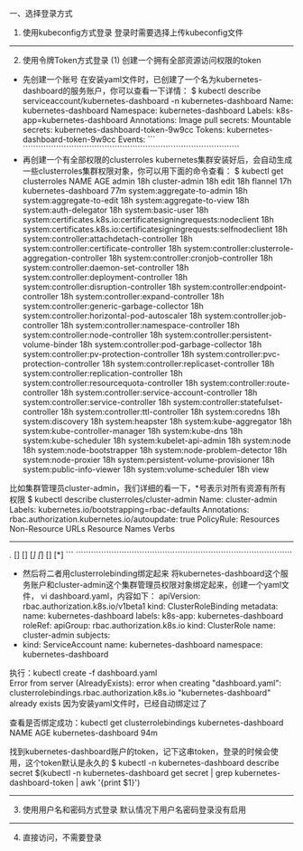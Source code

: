 一、选择登录方式
1. 使用kubeconfig方式登录
登录时需要选择上传kubeconfig文件
--- -------------------------------------------------------------------------------------

2. 使用令牌Token方式登录
(1) 创建一个拥有全部资源访问权限的token
- 先创建一个账号
在安装yaml文件时，已创建了一个名为kubernetes-dashboard的服务账户，你可以查看一下详情：
$ kubectl describe serviceaccount/kubernetes-dashboard -n kubernetes-dashboard
Name:                kubernetes-dashboard
Namespace:           kubernetes-dashboard
Labels:              k8s-app=kubernetes-dashboard
Annotations:         <none>
Image pull secrets:  <none>
Mountable secrets:   kubernetes-dashboard-token-9w9cc
Tokens:              kubernetes-dashboard-token-9w9cc
Events:              <none>
``` `````````````````````````````````````````````````````````````````````````````````````
- 再创建一个有全部权限的clusterroles
kubernetes集群安装好后，会自动生成一些clusterroles集群权限对象，你可以用下面的命令查看：
$ kubectl get  clusterroles
NAME                                                                   AGE
admin                                                                  18h
cluster-admin                                                          18h
edit                                                                   18h
flannel                                                                17h
kubernetes-dashboard                                                   77m
system:aggregate-to-admin                                              18h
system:aggregate-to-edit                                               18h
system:aggregate-to-view                                               18h
system:auth-delegator                                                  18h
system:basic-user                                                      18h
system:certificates.k8s.io:certificatesigningrequests:nodeclient       18h
system:certificates.k8s.io:certificatesigningrequests:selfnodeclient   18h
system:controller:attachdetach-controller                              18h
system:controller:certificate-controller                               18h
system:controller:clusterrole-aggregation-controller                   18h
system:controller:cronjob-controller                                   18h
system:controller:daemon-set-controller                                18h
system:controller:deployment-controller                                18h
system:controller:disruption-controller                                18h
system:controller:endpoint-controller                                  18h
system:controller:expand-controller                                    18h
system:controller:generic-garbage-collector                            18h
system:controller:horizontal-pod-autoscaler                            18h
system:controller:job-controller                                       18h
system:controller:namespace-controller                                 18h
system:controller:node-controller                                      18h
system:controller:persistent-volume-binder                             18h
system:controller:pod-garbage-collector                                18h
system:controller:pv-protection-controller                             18h
system:controller:pvc-protection-controller                            18h
system:controller:replicaset-controller                                18h
system:controller:replication-controller                               18h
system:controller:resourcequota-controller                             18h
system:controller:route-controller                                     18h
system:controller:service-account-controller                           18h
system:controller:service-controller                                   18h
system:controller:statefulset-controller                               18h
system:controller:ttl-controller                                       18h
system:coredns                                                         18h
system:discovery                                                       18h
system:heapster                                                        18h
system:kube-aggregator                                                 18h
system:kube-controller-manager                                         18h
system:kube-dns                                                        18h
system:kube-scheduler                                                  18h
system:kubelet-api-admin                                               18h
system:node                                                            18h
system:node-bootstrapper                                               18h
system:node-problem-detector                                           18h
system:node-proxier                                                    18h
system:persistent-volume-provisioner                                   18h
system:public-info-viewer                                              18h
system:volume-scheduler                                                18h
view

比如集群管理员cluster-admin，我们详细的看一下，*号表示对所有资源有所有权限
$ kubectl describe  clusterroles/cluster-admin
Name:         cluster-admin
Labels:       kubernetes.io/bootstrapping=rbac-defaults
Annotations:  rbac.authorization.kubernetes.io/autoupdate: true
PolicyRule:
  Resources  Non-Resource URLs  Resource Names  Verbs
  ---------  -----------------  --------------  -----
  *.*        []                 []              [*]
             [*]                []              [*]
``` `````````````````````````````````````````````````````````````````````````````````````
- 然后将二者用clusterrolebinding绑定起来
将kubernetes-dashboard这个服务账户和cluster-admin这个集群管理员权限对象绑定起来，创建一个yaml文件， vi dashboard.yaml，内容如下：
apiVersion: rbac.authorization.k8s.io/v1beta1
kind: ClusterRoleBinding
metadata:
  name: kubernetes-dashboard
  labels:
    k8s-app: kubernetes-dashboard
roleRef:
  apiGroup: rbac.authorization.k8s.io
  kind: ClusterRole
  name: cluster-admin
subjects:
- kind: ServiceAccount
  name: kubernetes-dashboard
  namespace: kubernetes-dashboard

执行：kubectl create -f dashboard.yaml  
Error from server (AlreadyExists): error when creating "dashboard.yaml": clusterrolebindings.rbac.authorization.k8s.io "kubernetes-dashboard" already exists
因为安装yaml文件时，已经自动绑定过了

查看是否绑定成功：kubectl get clusterrolebindings kubernetes-dashboard
NAME                   AGE
kubernetes-dashboard   94m

找到kubernetes-dashboard账户的token，记下这串token，登录的时候会使用，这个token默认是永久的
$ kubectl -n kubernetes-dashboard describe secret $(kubectl -n kubernetes-dashboard get secret | grep kubernetes-dashboard-token | awk '{print $1}')

--- -------------------------------------------------------------------------------------

3. 使用用户名和密码方式登录
默认情况下用户名密码登录没有启用
--- -------------------------------------------------------------------------------------

4. 直接访问，不需要登录